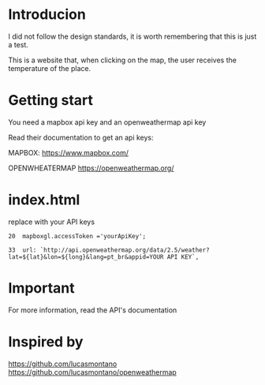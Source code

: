 # Introducion

I did not follow the design standards, it is worth remembering that this is just a test.

This is a website that, when clicking on the map, the user receives the temperature of the place.


# Getting start 

You need a mapbox api key and an openweathermap api key

Read their documentation to get an api keys:

MAPBOX: https://www.mapbox.com/

OPENWHEATERMAP https://openweathermap.org/

# index.html 

replace with your API keys

```
20  mapboxgl.accessToken ='yourApiKey';
```
```
33  url: `http://api.openweathermap.org/data/2.5/weather?lat=${lat}&lon=${long}&lang=pt_br&appid=YOUR API KEY`,
```

# Important

  For more information, read the API's documentation
  
  # Inspired by 
  
  https://github.com/lucasmontano
  https://github.com/lucasmontano/openweathermap
